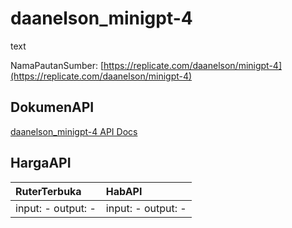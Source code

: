 # daanelson_minigpt-4

text

NamaPautanSumber: [https://replicate.com/daanelson/minigpt-4](https://replicate.com/daanelson/minigpt-4)

## DokumenAPI

[daanelson_minigpt-4 API Docs](../apis/kl/daanelson_minigpt-4.md)

## HargaAPI

| RuterTerbuka | HabAPI |
|:---|:---|
| input: - output: - | input: - output: - |

